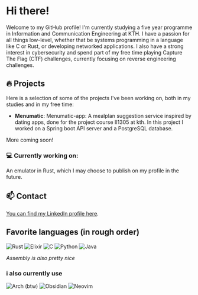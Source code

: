 # Hi there!

Welcome to my GitHub profile! 
I'm currently studying a five year programme in Information and Communication Engineering at KTH.
I have a passion for all things low-level, whether that be systems programming in a language like C or Rust, or developing networked applications.
I also have a strong interest in cybersecurity and spend part of my free time playing Capture The Flag (CTF) challenges, currently focusing on reverse engineering challenges.
## 🔥 Projects
Here is a selection of some of the projects I've been working on, both in my studies and in my free time:

- **Menumatic**: Menumatic-app: A mealplan suggestion service inspired by dating apps, done for the project course II1305 at kth. In this project I worked on a Spring boot API server and a PostgreSQL database.

More coming soon!

### 💻 Currently working on:
An emulator in Rust, which I may choose to publish on my profile in the future.
## 📫 Contact
[You can find my LinkedIn profile here](https://www.linkedin.com/in/gustav-landberg-615a31182).
## Favorite languages (in rough order)
![Rust](https://img.shields.io/badge/rust-%23000000.svg?style=for-the-badge&logo=rust&logoColor=white)
![Elixir](https://img.shields.io/badge/elixir-%234B275F.svg?style=for-the-badge&logo=elixir&logoColor=white)
![C](https://img.shields.io/badge/c-%2300599C.svg?style=for-the-badge&logo=c&logoColor=white)
![Python](https://img.shields.io/badge/python-3670A0?style=for-the-badge&logo=python&logoColor=ffdd54)
![Java](https://img.shields.io/badge/java-%23ED8B00.svg?style=for-the-badge&logo=openjdk&logoColor=white)

*Assembly is also pretty nice*
### i also currently use
![Arch (btw)](https://img.shields.io/badge/Arch%20Linux-1793D1?logo=arch-linux&logoColor=fff&style=for-the-badge)
![Obsidian](https://img.shields.io/badge/Obsidian-%23483699.svg?style=for-the-badge&logo=obsidian&logoColor=white)
![Neovim](https://img.shields.io/badge/NeoVim-%2357A143.svg?&style=for-the-badge&logo=neovim&logoColor=white)
